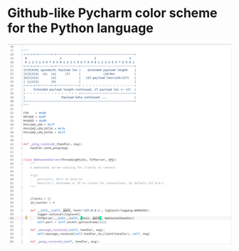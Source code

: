 # Github-like Pycharm color scheme for the Python language

![preview](https://raw.githubusercontent.com/ultrafunkamsterdam/Github-Like-Pycharm-color-scheme/master/screenshot.png)
